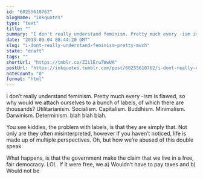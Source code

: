 ```yaml
---
id: "60255610762"
blogName: "inkquotes"
type: "text"
title: ""
summary: "I don't really understand feminism. Pretty much every -ism is flawed, so why would we attach ourselves to a bunch of labels, of..."
date: "2013-09-04 08:44:20 GMT"
slug: "i-dont-really-understand-feminism-pretty-much"
state: "draft"
tags: ""
shortUrl: "https://tmblr.co/ZIilEru7WwUA"
postUrl: "https://inkquotes.tumblr.com/post/60255610762/i-dont-really-understand-feminism-pretty-much"
noteCount: "0"
format: "html"
---
```


I don’t really understand feminism. Pretty much every -ism is flawed, so why would we attach ourselves to a bunch of labels, of which there are thousands? Utilitarianism. Socialism. Capitalism. Buddhism. Minimalism. Darwinism. Determinism. blah blah blah. 

You see kiddies, the problem with labels, is that they are simply that. Not only are they often misinterpreted, however if you haven’t noticed, life is made up of multiple perspectives. Oh, but how we’re abused of this double speak.

What happens, is that the government make the claim that we live in a free, fair democracy. LOL. If it were free, we a) Wouldn’t have to pay taxes and b) Would not be